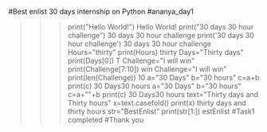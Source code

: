 #Best enlist 30 days internship on Python
#ananya_day1
>>>print("Hello World!")
Hello World!
>>>print("30 days 30 hour challenge")
30 days 30 hour challenge
>>> print('30 days 30 hour challenge')
30 days 30 hour challenge
>>>Hours="thirty"
>>> print(Hours)
thirty
>>>Days="Thirty days"
>>> print(Days[0])
T
>>> Challenge="I will win"
>>> print(Challenge[7:10])
win
>>> Challenge="I will win"
>>> print(len(Challenge))
10
>>> a="30 Days"
>>> b="30 hours"
>>> c=a+b
>>> print(c)
30 Days30 hours
>>> a="30 Days"
>>> b="30 hours"
>>> c=a+""+b
>>> print(c)
30 Days30 hours
>>> text="Thirty days and Thirty hours"
>>> x=text.casefold()
>>> print(x)
thirty days and thirty hours
>>> str="BestEnlist"
>>> print(str[1:])
estEnlist
#Task1 completed
#Thank you
